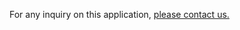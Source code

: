 
For any inquiry on this application, [please contact us.](mailto:paul.newton@tropmedres.ac?cc=olivier.celhay@gmail.com) 
